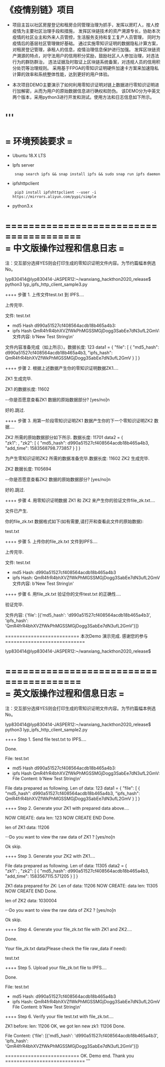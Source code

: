 # 《疫情别链》项目

   - 项目主旨以社区房屋登记和租房合同管理治理为抓手，发挥以房盯人，按人控疫情为主要社区治理手段和措施，
发挥区块链技术的资产溯源专长，协助本次疫情的社区业主和外来人员管控，生活服务支持和复工复产人员管理，
同时为疫情后的基层社区管理做好基础。
通过实施零知识证明的数据隐私计算方案，对租房登记管理，承租人的信息，疫情治理信息保护进行加强。
发挥区块链资产溯源的特点，对守法用户的信用积分奖励，鼓励社区人人参加治理，对违法行为的群防群治，
违法证据及时取证上区块链系统备案，对违规人员的信用积分处罚等治理规则。
采用基于FPGA的零知识证明硬件加速卡方案来加速隐私计算的效率和系统整体性能，达到更好的用户体验。

   - 本次项目DEMO主要演示了如何利用零知识证明对链上数据进行零知识证明进行加解密，从而为用户的原始数据信息进行确权和防伪。
该DEMO分为中英文两个版本，采用python3进行开发和测试。使用方法和日志信息如下所示。

'''
======================================= 
=            环境预装要求	      =
======================================= 

- Ubuntu 18.X LTS

- Ipfs server 
       
       snap search ipfs && snap install ipfs && sudo snap run ipfs daemon

- ipfshttpclient

       pip3 install ipfshttpclient --user -i https://mirrors.aliyun.com/pypi/simple

- python3.x


=======================================     
=      中文版操作过程和信息日志	      =
=======================================

注：交互部分选择YES则会打印生成的零知识证明文件内容。为节约篇幅本例选No。


lyp830414@lyp830414-JASPER12:~/wanxiang_hackthon2020_release$ python3 lyp_ipfs_http_client_sample3.py 

++++ 步骤 1. 上传文件test.txt 到 IPFS....

上传完毕.

文件: test.txt
   - md5  Hash d990a51527cf408564acdb18b465a4b3: 
   - ipfs Hash QmR4frR4bhXVZfWkPhMGSSMGjDogg3SabEe7dN3ufL2GmV: 
文件内容:  b'New Test String\n'

文件内容准备完成（如上所示）。数据长度: 123
data1 = {
                   "file": [
                      {
                        "md5_hash": d990a51527cf408564acdb18b465a4b3,
                        "ipfs_hash": QmR4frR4bhXVZfWkPhMGSSMGjDogg3SabEe7dN3ufL2GmV
                      }
                    ]
                  }           
              

++++ 步骤 2. 根据上述数据产生你的零知识证明数据ZK1....

ZK1 生成完毕.

ZK1 的数据长度: 11602

--你是否愿意查看ZK1 数据的原始数据部分? [yes/no]n

好的.跳过.


++++ 步骤 3. 用第一阶段零知识证明ZK1 数据产生你的下一个零知识证明ZK2 数据....


ZK2 所需的原始数据部分如下所示. 数据长度: 11701
data2 = {   
                   "zk1": <zk1>,
                   "zk2": [
                     {
                       "md5_hash": d990a51527cf408564acdb18b465a4b3,
                       "add_time": 1583568798.773857
                     }
                   ]
                }
               

为产生零知识证明ZK2 所需的数据准备完毕.数据长度: 11602
ZK2 生成完毕.

ZK2 数据长度: 1105694

--你是否愿意查看ZK2 数据的原始数据部分? [yes/no]n

好的.跳过.


++++ 步骤 4. 用零知识证明数据 ZK1 和 ZK2 来产生你的验证文件file_zk.txt....

文件已产生.

你的file_zk.txt 数据格式如下(如有需要,请打开和查看此文件的原始数据):

test.txt

<zk1>

<zk2>


++++ 步骤 5. 上传你的file_zk.txt 文件到IPFS....

上传完毕.

文件: test.txt
   - md5  Hash: d990a51527cf408564acdb18b465a4b3
   - ipfs Hash: QmR4frR4bhXVZfWkPhMGSSMGjDogg3SabEe7dN3ufL2GmV
文件内容:  b'New Test String\n'

++++ 步骤 6. 用file_zk.txt 验证你的文件test.txt 的正确性....

验证完毕.

文件内容:  {'file': [{'md5_hash': 'd990a51527cf408564acdb18b465a4b3', 'ipfs_hash': 'QmR4frR4bhXVZfWkPhMGSSMGjDogg3SabEe7dN3ufL2GmV'}]}

========================== 本次Demo 演示完成. 感谢您的参与 ============================

lyp830414@lyp830414-JASPER12:~/wanxiang_hackthon2020_release$ 




=======================================     
=      英文版操作过程和信息日志	      =
=======================================

注：交互部分选择YES则会打印生成的零知识证明文件内容。为节约篇幅本例选No。


lyp830414@lyp830414-JASPER12:~/wanxiang_hackthon2020_release$ python3 lyp_ipfs_http_client_sample2.py 

++++ Step 1. Send file test.txt to IPFS....

Done.

File: test.txt
   - md5  Hash d990a51527cf408564acdb18b465a4b3: 
   - ipfs Hash QmR4frR4bhXVZfWkPhMGSSMGjDogg3SabEe7dN3ufL2GmV: 
File Content:  b'New Test String\n'

File data prepared as following. Len of data: 123
data1 = {
                   "file": [
                      {
                        "md5_hash": d990a51527cf408564acdb18b465a4b3,
                        "ipfs_hash": QmR4frR4bhXVZfWkPhMGSSMGjDogg3SabEe7dN3ufL2GmV
                      }
                    ]
                  }           
              

++++ Step 2. Generate your ZK1 with prepared data above....

NOW CREATE: data len:  123
NOW CREATE END
Done.

len of ZK1 data: 11206

--Do you want to view the raw data of ZK1 ? [yes/no]n

Ok skip.


++++ Step 3. Generate your ZK2 with ZK1....


File data prepared as following. Len of data: 11305
data2 = {   
                   "zk1": <zk1>,
                   "zk2": [
                     {
                       "md5_hash": d990a51527cf408564acdb18b465a4b3,
                       "add_time": 1583567115.571205
                     }
                   ]
                }
               

ZK1 data prepared for ZK: Len of data: 11206
NOW CREATE: data len:  11305
NOW CREATE END
Done.

len of ZK2 data: 1030004

--Do you want to view the raw data of ZK2 ? [yes/no]n

Ok skip.


++++ Step 4. Generate your file_zk.txt file with ZK1 and ZK2....

Done.

Your file_zk.txt data(Please check the file raw_data if need):

test.txt

<zk1>

<zk2>


++++ Step 5. Upload your file_zk.txt file to IPFS....

Done.

File: test.txt
   - md5  Hash: d990a51527cf408564acdb18b465a4b3
   - ipfs Hash: QmR4frR4bhXVZfWkPhMGSSMGjDogg3SabEe7dN3ufL2GmV
File Content:  b'New Test String\n'

++++ Step 6. Verify your file test.txt with file_zk.txt....

ZK1 before: len: 11206
OK, we got len new zk1: 11206
Done.

File Content:  {'file': [{'md5_hash': 'd990a51527cf408564acdb18b465a4b3', 'ipfs_hash': 'QmR4frR4bhXVZfWkPhMGSSMGjDogg3SabEe7dN3ufL2GmV'}]}

========================== OK. Demo end. Thank you ============================
'''
